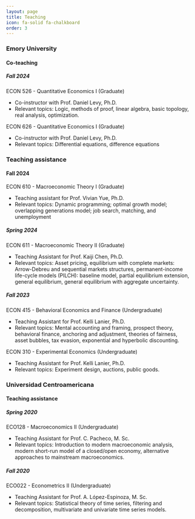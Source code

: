 ```yaml
---
layout: page
title: Teaching
icon: fa-solid fa-chalkboard
order: 3
---
```


### Emory University

#### Co-teaching

##### Fall 2024
<!-- ECON 526 - Quantitative Economics -->
ECON 526 - Quantitative Economics I (Graduate)
* Co-instructor with Prof. Daniel Levy, Ph.D.
* Relevant topics: Logic, methods of proof, linear algebra, basic topology, real analysis, optimization.

<!-- ECON 626 - Quantitative Economics -->
ECON 626 - Quantitative Economics I (Graduate)
* Co-instructor with Prof. Daniel Levy, Ph.D.
* Relevant topics: Differential equations, difference equations

### Teaching assistance

#### Fall 2024

<!-- ECON 626 - Quantitative Economics -->
ECON 610 - Macroeconomic Theory I (Graduate)
* Teaching assistant for Prof. Vivian Yue, Ph.D.
* Relevant topics: Dynamic programming; optimal growth model; overlapping generations model; job search, matching, and unemployment


##### Spring 2024

<!-- ECON 611 - Macroeconomic Theory II -->
ECON 611 - Macroeconomic Theory II (Graduate)
* Teaching Assistant for Prof. Kaiji Chen, Ph.D.
* Relevant topics: Asset pricing, equilibrium with complete markets: Arrow-Debreu and sequential markets structures, permanent-income life-cycle models (PILCH): baseline model, partial equilibrium extension, general equilibrium, general equilibrium with aggregate uncertainty.

##### Fall 2023

<!-- ECON 415 - Behavioral Economics and Finance -->
ECON 415 - Behavioral Economics and Finance (Undergraduate)
* Teaching Assistant for Prof. Kelli Lanier, Ph.D.
* Relevant topics: Mental accounting and framing, prospect theory, behavioral finance, anchoring and adjustment, theories of fairness,
    asset bubbles, tax evasion, exponential and hyperbolic discounting.

<!-- ECON 310 - Experimental Economics -->
ECON 310 - Experimental Economics (Undergraduate)
* Teaching Assistant for Prof. Kelli Lanier, Ph.D.
* Relevant topics: Experiment design, auctions, public goods.

### Universidad Centroamericana

#### Teaching assistance

##### Spring 2020

<!-- ECO128 - Macroeconomics II (Intermediate Macroeconomics) -->
ECO128 - Macroeconomics II (Undergraduate)
* Teaching Assistant for Prof. C. Pacheco, M. Sc.
* Relevant topics: Introduction to modern macroeconomic analysis, modern short-run model of a closed/open economy, alternative approaches to mainstream macroeconomics.

##### Fall 2020

<!-- ECO022 - Econometrics II (Time Series Econometrics) -->
ECO022 - Econometrics II (Undergraduate)
* Teaching Assistant for Prof. A. López-Espinoza, M. Sc.
* Relevant topics: Statistical theory of time series, filtering and decomposition, multivariate and univariate time series models.